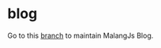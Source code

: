 # blog

Go to this [branch](https://github.com/malangjs/blog/tree/gh-pages) to maintain MalangJs Blog.
